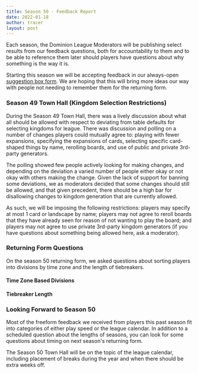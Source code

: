 ```yaml
---
title: Season 50 - Feedback Report
date: 2022-01-18
author: tracer
layout: post
---
```

Each season, the Dominion League Moderators will be publishing select results from our feedback questions, both for accountability to them and to be able to reference them later should players have questions about why something is the way it is.

Starting this season we will be accepting feedback in our always-open [suggestion box form](https://docs.google.com/forms/d/e/1FAIpQLSeSsEFkoOEZK3mQVjeq7hUmZBQVUG70oAMBmJs0VKh_dmN4dQ/viewform). We are hoping that this will bring more ideas our way with people not needing to remember them for the returning form.

### Season 49 Town Hall (Kingdom Selection Restrictions)

During the Season 49 Town Hall, there was a lively discussion about what all should be allowed with respect to deviating from table defaults for selecting kingdoms for league. There was discussion and polling on a number of changes players could mutually agree to: playing with fewer expansions, specifying the expansions of cards, selecting specific card-shaped things by name, rerolling boards, and use of public and private 3rd-party generators.

The polling showed few people actively looking for making changes, and depending on the deviation a varied number of people either okay or not okay with others making the change. Given the lack of support for banning some deviations, we as moderators decided that some changes should still be allowed, and that given precedent, there should be a high bar for disallowing changes to kingdom generation that are currently allowed.

As such, we will be imposing the following restrictions: players may specify at most 1 card or landscape by name; players may not agree to reroll boards that they have already seen for reason of not wanting to play the board; and players may not agree to use private 3rd-party kingdom generators (if you have questions about something being allowed here, ask a moderator).

### Returning Form Questions

On the season 50 returning form, we asked questions about sorting players into divisions by time zone and the length of tiebreakers.

#### Time Zone Based Divisions

#### Tiebreaker Length

### Looking Forward to Season 50

Most of the freeform feedback we received from players this past season fit into categories of either play speed or the league calendar. In addition to a scheduled question about the lengths of seasons, you can look for some questions about timing on next season's returning form.

The Season 50 Town Hall will be on the topic of the league calendar, including placement of breaks during the year and when there should be extra weeks off.